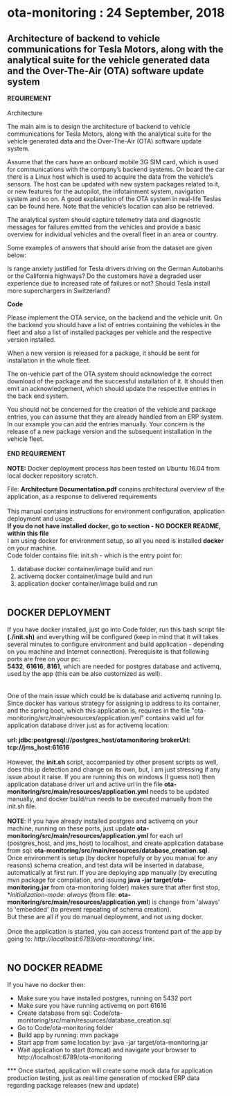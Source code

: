 # ota-monitoring : 24 September, 2018
## Architecture of backend to vehicle communications for Tesla Motors, along with the analytical suite for the vehicle generated data and the Over-The-Air (OTA) software update system
**REQUIREMENT** <br /><br />
Architecture

The main aim is to design the architecture of backend to vehicle communications for Tesla Motors, along with the analytical suite for the vehicle generated data and the Over-The-Air (OTA) software update system. 

Assume that the cars have an onboard mobile 3G SIM card, which is used for communications with the company’s backend systems. On board the car there is a Linux host which is used to acquire the data from the vehicle’s sensors. The host can be updated with new system packages related to it, or new features for the autopilot, the infotainment system, navigation system and so on. A good explanation of the OTA system in real-life Teslas can be found here. Note that the vehicle’s location can also be retrieved.

The analytical system should capture telemetry data and diagnostic messages for failures emitted from the vehicles and provide a basic overview for individual vehicles and the overall fleet in an area or country. 

Some examples of answers that should arise from the dataset are given below:

Is range anxiety justified for Tesla drivers driving on the German Autobanhs or the California highways?
Do the customers have a degraded user experience due to increased rate of failures or not?
Should Tesla install more superchargers in Switzerland?

**Code**

Please implement the OTA service, on the backend and the vehicle unit. On the backend you should have a list of entries containing the vehicles in the fleet and also a list of installed packages per vehicle and the respective version installed. 

When a new version is released for a package, it should be sent for installation in the whole fleet. 

The on-vehicle part of the OTA system should acknowledge the correct download of the package and the successful installation of it. It should then emit an acknowledgement, which should update the respective entries in the back end system. 

You should not be concerned for the creation of the vehicle and package entries, you can assume that they are already handled from an ERP system. In our example you can add the entries manually. Your concern is the release of a new package version and the subsequent installation in the vehicle fleet. 
<br /><br />**END REQUIREMENT**
<br /><br />
**NOTE:** Docker deployment process has been tested on Ubuntu 16.04 from local docker repository scratch.<br />

File: **Architecture Documentation.pdf** conains architectural overview of the application, as a response to delivered requirements <br /> <br />
This manual contains instructions for environment configuration, application deployment and usage. <br />
**If you do not have installed docker, go to section - NO DOCKER README, within this file**<br />
I am using docker for environment setup, so all you need is installed **docker** on your machine.<br />
Code folder contains file: init.sh - which is the entry point for:
1. database docker container/image build and run
2. activemq docker container/image build and run
3. application docker container/image build and run
<br /><br />
## DOCKER DEPLOYMENT<br />

If you have docker installed, just go into Code folder, run this bash script file **(./init.sh)** and everything will be configured (keep in mind that it will takes several minutes to configure environment and build application - depending on you machine and Internet connection).
Prerequisite is that following ports are free on your pc:<br />
**5432**, **61616**, **8161**, which are needed for postgres database and activemq, used by the app (this can be also customized as well).<br />
<br /><br />
One of the main issue which could be is database and activemq running Ip. Since docker has various strategy for assigning ip address to its container, and the spring boot, which this application is, requires in the file "ota-monitoring/src/main/resources/application.yml" contains valid url for application database driver just as for activemq location:<br />        
    **url: jdbc:postgresql://postgres_host/otamonitoring**
    **brokerUrl: tcp://jms_host:61616**
<br /><br />
However, the **init.sh** script, accompanied by other present scripts as well, does this ip detection and change on its own, but, I am just stressing if any issue about it raise.
If you are running this on windows (I guess not) then application database driver url and active url in the file **ota-monitoring/src/main/resources/application.yml** needs to be updated manually, and docker build/run needs to be executed manually from the init.sh file.
<br /><br />
**NOTE**: If you have already installed postgres and activemq on your machine, running on these ports, just update **ota-monitoring/src/main/resources/application.yml** for each url (postgres_host, and jms_host) to localhost, and create application database from sql: 
**ota-monitoring/src/main/resources/database_creation.sql**.<br />
Once environment is setup (by docker hopefully or by you manual for any reasons) schema creation, and test data will be inserted in database, automatically at first run.
If you are deploying app manually (by executing mvn package for compilation, and issuing **java -jar target/ota-monitoring.jar** from ota-monitoring folder) makes sure that after first stop, **initialization-mode: always* (from file: **ota-monitoring/src/main/resources/application.yml**) is change from 'always' to 'embedded' (to prevent repeating of schema creation). <br />But these are all if you do manual deployment, and not using docker.
<br /><br />
Once the application is started, you can access frontend part of the app by going to: *http://localhost:6789/ota-monitoring/* link.
<br /><br />
## NO DOCKER README <br />
If you have no docker then:
- Make sure you have installed postgres, running on 5432 port
- Make sure you have running activemq on port 61616
- Create database from sql: Code/ota-monitoring/src/main/resources/database_creation.sql
- Go to Code/ota-monitoring folder
- Build app by running: mvn package
- Start app from same location by: java -jar target/ota-monitoring.jar
- Wait application to start (tomcat) and navigate your browser to http://localhost:6789/ota-monitoring


*** Once started, application will create some mock data for application production testing, just as real time generation of mocked ERP data regarding package releases (new and update)
